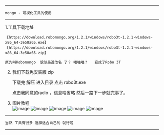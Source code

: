 ----------------------------
	mongo - 可视化工具的使用            
----------------------------

1.工具下载地址 		

	【https://download.robomongo.org/1.2.1/windows/robo3t-1.2.1-windows-x86_64-3e50a65.exe】
	【https://download.robomongo.org/1.2.1/windows/robo3t-1.2.1-windows-x86_64-3e50a65.zip】

	原先叫Robomongo  貌似最近改名 了？ 喵喵喵？   变成了Robo 3T 



2. 我们下载免安装版 zip 

	下载完 解压  进入目录 点击 robo3t.exe 
	
	点击我同意的radio ，信息啥省略 然后一路下一步就完事了。
	
	
3. 图片教程  
![image](https://github.com/xx13295/wxm/blob/master/images/robo1.png?raw=true)
![image](https://github.com/xx13295/wxm/blob/master/images/robo2.png?raw=true)
![image](https://github.com/xx13295/wxm/blob/master/images/robo3.png?raw=true)
![image](https://github.com/xx13295/wxm/blob/master/images/robo4.png?raw=true)
![image](https://github.com/xx13295/wxm/blob/master/images/robo5.png?raw=true)


----------------------------
	当然 工具有很多 选择适合自己的 就行啦      
----------------------------

